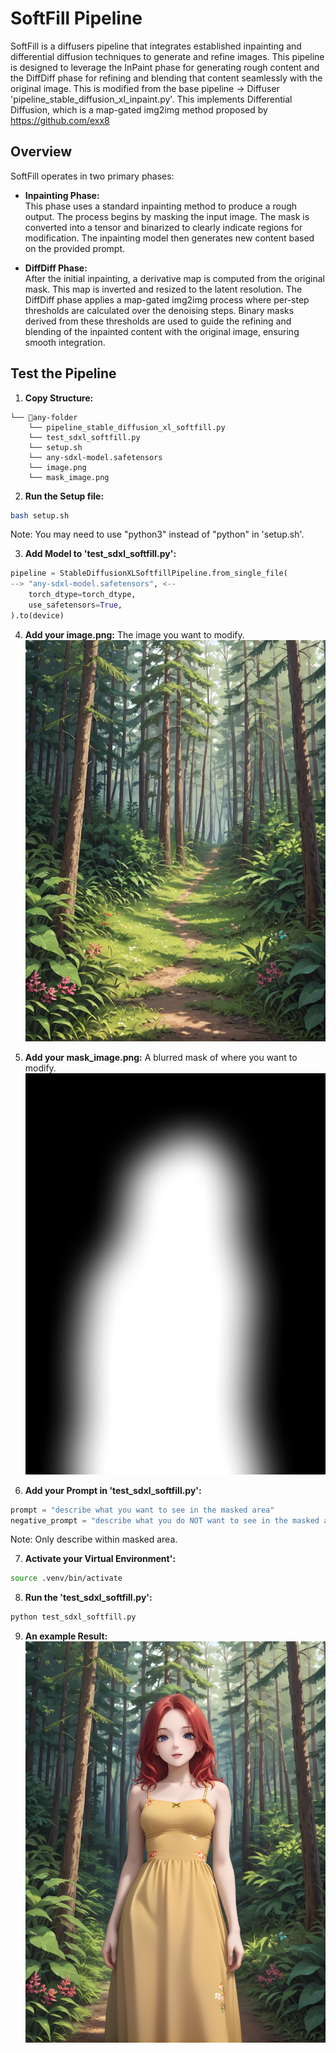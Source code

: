 # SoftFill Pipeline

SoftFill is a diffusers pipeline that integrates established inpainting and differential diffusion techniques to generate and refine images. This pipeline is designed to leverage the InPaint phase for generating rough content and the DiffDiff phase for refining and blending that content seamlessly with the original image.
This is modified from the base pipeline -> Diffuser 'pipeline_stable_diffusion_xl_inpaint.py'.
This implements Differential Diffusion, which is a map-gated img2img method proposed by https://github.com/exx8

## Overview

SoftFill operates in two primary phases:

- **Inpainting Phase:**  
  This phase uses a standard inpainting method to produce a rough output. The process begins by masking the input image. The mask is converted into a tensor and binarized to clearly indicate regions for modification. The inpainting model then generates new content based on the provided prompt.

- **DiffDiff Phase:**  
  After the initial inpainting, a derivative map is computed from the original mask. This map is inverted and resized to the latent resolution. The DiffDiff phase applies a map-gated img2img process where per-step thresholds are calculated over the denoising steps. Binary masks derived from these thresholds are used to guide the refining and blending of the inpainted content with the original image, ensuring smooth integration.

## Test the Pipeline

1. **Copy Structure:**
```
└── 📁any-folder
    └── pipeline_stable_diffusion_xl_softfill.py
    └── test_sdxl_softfill.py
    └── setup.sh
    └── any-sdxl-model.safetensors
    └── image.png
    └── mask_image.png
```
2. **Run the Setup file:**
  ```bash
  bash setup.sh
  ```
Note: You may need to use "python3" instead of "python" in 'setup.sh'.

3. **Add Model to 'test_sdxl_softfill.py':**
  ```python
  pipeline = StableDiffusionXLSoftfillPipeline.from_single_file(
  --> "any-sdxl-model.safetensors", <--
      torch_dtype=torch_dtype,
      use_safetensors=True,
  ).to(device)
  ```

4. **Add your image.png:** The image you want to modify.
![image.png](image.png)

5. **Add your mask_image.png:** A blurred mask of where you want to modify.
![mask_image.png](mask_image.png)

6. **Add your Prompt in 'test_sdxl_softfill.py':**
  ```python
  prompt = "describe what you want to see in the masked area"
  negative_prompt = "describe what you do NOT want to see in the masked area"
  ```
Note: Only describe within masked area.

7. **Activate your Virtual Environment':**
  ```bash
  source .venv/bin/activate
  ```

8. **Run the 'test_sdxl_softfill.py':**
  ```bash
  python test_sdxl_softfill.py
  ```

9. **An example Result:**
![result.png](result.png)